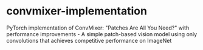 # convmixer-implementation
PyTorch implementation of ConvMixer: "Patches Are All You Need?" with performance improvements - A simple patch-based vision model using only convolutions that achieves competitive performance on ImageNet
